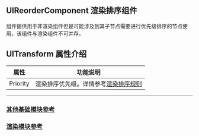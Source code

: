 ## UIReorderComponent 渲染排序组件

组件提供用于非渲染组件但是可能涉及到其子节点需要进行优先级排序的节点使用，该组件与渲染组件不可并存。

## UITransform 属性介绍

| 属性 |   功能说明
| -------------- | ----------- |
| Priority | 渲染排序优先级。详情参考[渲染排序规则](../engine/priority.md)

---

### [**其他基础模块参考**](base-component.md)

### [**渲染模块参考**](render-component.md)
